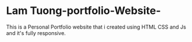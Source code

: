 # Lam Tuong-portfolio-Website-
This is a Personal Portfolio website that i created using HTML CSS and Js and it's fully responsive.
